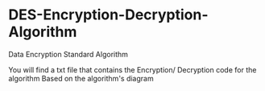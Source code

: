# DES-Encryption-Decryption-Algorithm
Data Encryption Standard Algorithm

You will find a txt file that contains the Encryption/ Decryption code for the algorithm
Based on the algorithm's diagram
